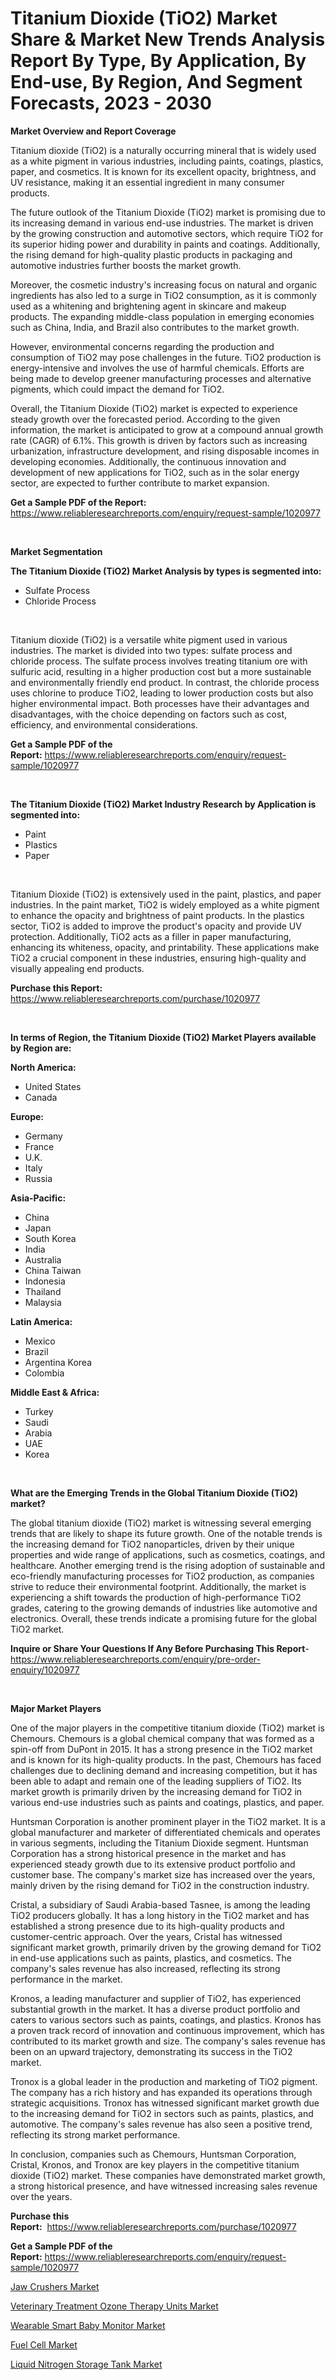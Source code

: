 <p><h1>Titanium Dioxide (TiO2) Market Share & Market New Trends Analysis Report By Type, By Application, By End-use, By Region, And Segment Forecasts, 2023 - 2030</h1></p><p><strong>Market Overview and Report Coverage</strong></p>
<p><p>Titanium dioxide (TiO2) is a naturally occurring mineral that is widely used as a white pigment in various industries, including paints, coatings, plastics, paper, and cosmetics. It is known for its excellent opacity, brightness, and UV resistance, making it an essential ingredient in many consumer products.</p><p>The future outlook of the Titanium Dioxide (TiO2) market is promising due to its increasing demand in various end-use industries. The market is driven by the growing construction and automotive sectors, which require TiO2 for its superior hiding power and durability in paints and coatings. Additionally, the rising demand for high-quality plastic products in packaging and automotive industries further boosts the market growth.</p><p>Moreover, the cosmetic industry's increasing focus on natural and organic ingredients has also led to a surge in TiO2 consumption, as it is commonly used as a whitening and brightening agent in skincare and makeup products. The expanding middle-class population in emerging economies such as China, India, and Brazil also contributes to the market growth.</p><p>However, environmental concerns regarding the production and consumption of TiO2 may pose challenges in the future. TiO2 production is energy-intensive and involves the use of harmful chemicals. Efforts are being made to develop greener manufacturing processes and alternative pigments, which could impact the demand for TiO2.</p><p>Overall, the Titanium Dioxide (TiO2) market is expected to experience steady growth over the forecasted period. According to the given information, the market is anticipated to grow at a compound annual growth rate (CAGR) of 6.1%. This growth is driven by factors such as increasing urbanization, infrastructure development, and rising disposable incomes in developing economies. Additionally, the continuous innovation and development of new applications for TiO2, such as in the solar energy sector, are expected to further contribute to market expansion.</p></p>
<p><strong>Get a Sample PDF of the Report:</strong> <a href="https://www.reliableresearchreports.com/enquiry/request-sample/1020977">https://www.reliableresearchreports.com/enquiry/request-sample/1020977</a></p>
<p>&nbsp;</p>
<p><strong>Market Segmentation</strong></p>
<p><strong>The Titanium Dioxide (TiO2) Market Analysis by types is segmented into:</strong></p>
<p><ul><li>Sulfate Process</li><li>Chloride Process</li></ul></p>
<p>&nbsp;</p>
<p><p>Titanium dioxide (TiO2) is a versatile white pigment used in various industries. The market is divided into two types: sulfate process and chloride process. The sulfate process involves treating titanium ore with sulfuric acid, resulting in a higher production cost but a more sustainable and environmentally friendly end product. In contrast, the chloride process uses chlorine to produce TiO2, leading to lower production costs but also higher environmental impact. Both processes have their advantages and disadvantages, with the choice depending on factors such as cost, efficiency, and environmental considerations.</p></p>
<p><strong>Get a Sample PDF of the Report:</strong>&nbsp;<a href="https://www.reliableresearchreports.com/enquiry/request-sample/1020977">https://www.reliableresearchreports.com/enquiry/request-sample/1020977</a></p>
<p>&nbsp;</p>
<p><strong>The Titanium Dioxide (TiO2) Market Industry Research by Application is segmented into:</strong></p>
<p><ul><li>Paint</li><li>Plastics</li><li>Paper</li></ul></p>
<p>&nbsp;</p>
<p><p>Titanium Dioxide (TiO2) is extensively used in the paint, plastics, and paper industries. In the paint market, TiO2 is widely employed as a white pigment to enhance the opacity and brightness of paint products. In the plastics sector, TiO2 is added to improve the product's opacity and provide UV protection. Additionally, TiO2 acts as a filler in paper manufacturing, enhancing its whiteness, opacity, and printability. These applications make TiO2 a crucial component in these industries, ensuring high-quality and visually appealing end products.</p></p>
<p><strong>Purchase this Report:</strong>&nbsp; <a href="https://www.reliableresearchreports.com/purchase/1020977">https://www.reliableresearchreports.com/purchase/1020977</a></p>
<p>&nbsp;</p>
<p><strong>In terms of Region, the Titanium Dioxide (TiO2) Market Players available by Region are:</strong></p>
<p>
    <p> <strong> North America: </strong>
        <ul>
            <li>United States</li>
            <li>Canada</li>
        </ul>
        </p> 
    <p> <strong> Europe: </strong>
        <ul>
            <li>Germany</li>
            <li>France</li>
            <li>U.K.</li>
            <li>Italy</li>
            <li>Russia</li>
        </ul>
        </p> 
    <p> <strong> Asia-Pacific: </strong>
        <ul>
            <li>China</li>
            <li>Japan</li>
            <li>South Korea</li>
            <li>India</li>
            <li>Australia</li>
            <li>China Taiwan</li>
            <li>Indonesia</li>
            <li>Thailand</li>
            <li>Malaysia</li>
        </ul>
        </p> 
    <p> <strong> Latin America: </strong>
        <ul>
            <li>Mexico</li>
            <li>Brazil</li>
            <li>Argentina Korea</li>
            <li>Colombia</li>
        </ul>
        </p> 
    <p> <strong> Middle East & Africa: </strong>
        <ul>
            <li>Turkey</li>
            <li>Saudi</li>
            <li>Arabia</li>
            <li>UAE</li>
            <li>Korea</li>
        </ul>
    </p>
    </p>
<p>&nbsp;</p>
<p><strong>What are the Emerging Trends in the Global Titanium Dioxide (TiO2) market?</strong></p>
<p><p>The global titanium dioxide (TiO2) market is witnessing several emerging trends that are likely to shape its future growth. One of the notable trends is the increasing demand for TiO2 nanoparticles, driven by their unique properties and wide range of applications, such as cosmetics, coatings, and healthcare. Another emerging trend is the rising adoption of sustainable and eco-friendly manufacturing processes for TiO2 production, as companies strive to reduce their environmental footprint. Additionally, the market is experiencing a shift towards the production of high-performance TiO2 grades, catering to the growing demands of industries like automotive and electronics. Overall, these trends indicate a promising future for the global TiO2 market.</p></p>
<p><strong>Inquire or Share Your Questions If Any Before Purchasing This Report</strong>- <a href="https://www.reliableresearchreports.com/enquiry/pre-order-enquiry/1020977">https://www.reliableresearchreports.com/enquiry/pre-order-enquiry/1020977</a></p>
<p>&nbsp;</p>
<p><strong>Major Market Players</strong></p>
<p><p>One of the major players in the competitive titanium dioxide (TiO2) market is Chemours. Chemours is a global chemical company that was formed as a spin-off from DuPont in 2015. It has a strong presence in the TiO2 market and is known for its high-quality products. In the past, Chemours has faced challenges due to declining demand and increasing competition, but it has been able to adapt and remain one of the leading suppliers of TiO2. Its market growth is primarily driven by the increasing demand for TiO2 in various end-use industries such as paints and coatings, plastics, and paper.</p><p>Huntsman Corporation is another prominent player in the TiO2 market. It is a global manufacturer and marketer of differentiated chemicals and operates in various segments, including the Titanium Dioxide segment. Huntsman Corporation has a strong historical presence in the market and has experienced steady growth due to its extensive product portfolio and customer base. The company's market size has increased over the years, mainly driven by the rising demand for TiO2 in the construction industry.</p><p>Cristal, a subsidiary of Saudi Arabia-based Tasnee, is among the leading TiO2 producers globally. It has a long history in the TiO2 market and has established a strong presence due to its high-quality products and customer-centric approach. Over the years, Cristal has witnessed significant market growth, primarily driven by the growing demand for TiO2 in end-use applications such as paints, plastics, and cosmetics. The company's sales revenue has also increased, reflecting its strong performance in the market.</p><p>Kronos, a leading manufacturer and supplier of TiO2, has experienced substantial growth in the market. It has a diverse product portfolio and caters to various sectors such as paints, coatings, and plastics. Kronos has a proven track record of innovation and continuous improvement, which has contributed to its market growth and size. The company's sales revenue has been on an upward trajectory, demonstrating its success in the TiO2 market.</p><p>Tronox is a global leader in the production and marketing of TiO2 pigment. The company has a rich history and has expanded its operations through strategic acquisitions. Tronox has witnessed significant market growth due to the increasing demand for TiO2 in sectors such as paints, plastics, and automotive. The company's sales revenue has also seen a positive trend, reflecting its strong market performance.</p><p>In conclusion, companies such as Chemours, Huntsman Corporation, Cristal, Kronos, and Tronox are key players in the competitive titanium dioxide (TiO2) market. These companies have demonstrated market growth, a strong historical presence, and have witnessed increasing sales revenue over the years.</p></p>
<p><strong>Purchase this Report:</strong>&nbsp;&nbsp;<a href="https://www.reliableresearchreports.com/purchase/1020977">https://www.reliableresearchreports.com/purchase/1020977</a></p>
<p></p>
<p><strong>Get a Sample PDF of the Report:</strong>&nbsp;<a href="https://www.reliableresearchreports.com/enquiry/request-sample/1020977">https://www.reliableresearchreports.com/enquiry/request-sample/1020977</a></p>
<p><p><a href="https://medium.com/@jqgvpygpb56374/jaw-crushers-market-size-growth-forecast-2023-2030-66e65ce6128d">Jaw Crushers Market</a></p><p><a href="https://www.reportprime.com/veterinary-treatment-ozone-therapy-units-r10574">Veterinary Treatment Ozone Therapy Units Market</a></p><p><a href="https://www.reportprime.com/wearable-smart-baby-monitor-r10570">Wearable Smart Baby Monitor Market</a></p><p><a href="https://www.linkedin.com/pulse/fuel-cell-market-research-report-provides-thorough-industry-us8xe/">Fuel Cell Market</a></p><p><a href="https://medium.com/@bobbyrobinson56/liquid-nitrogen-storage-tank-market-size-growth-forecast-2023-2030-1ba973c5f798">Liquid Nitrogen Storage Tank Market</a></p></p>